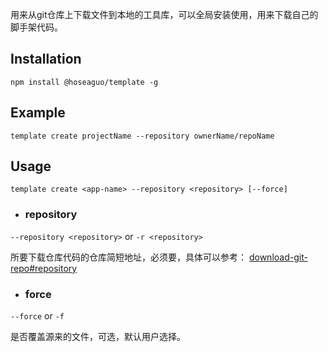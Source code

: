 用来从git仓库上下载文件到本地的工具库，可以全局安装使用，用来下载自己的脚手架代码。

## Installation
```
npm install @hoseaguo/template -g
```

## Example
```
template create projectName --repository ownerName/repoName
```

## Usage
```
template create <app-name> --repository <repository> [--force]
```

- ### repository


`--repository <repository>` or `-r <repository>`


所要下载仓库代码的仓库简短地址，必须要，具体可以参考：
[download-git-repo#repository](https://www.npmjs.com/package/download-git-repo#repository)


- ### force

`--force` or `-f`

是否覆盖源来的文件，可选，默认用户选择。
